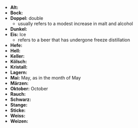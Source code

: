 - **Alt:**
- **Bock:**
- **Doppel:** double
	- usually refers to a modest increase in malt and alcohol
- **Dunkel:**
- **Eis:** Ice
	- refers to a beer that has undergone freeze distillation
- **Hefe:**
- **Hell:**
- **Keller:**
- **Kölsch:**
- **Kristall:**
- **Lagern:**
- **Mai:** May, as in the month of May
- **Märzen:**
- **Oktober:** October
- **Rauch:**
- **Schwarz:**
- **Stange:**
- **Sticke:**
- **Weiss:**
- **Weizen:**